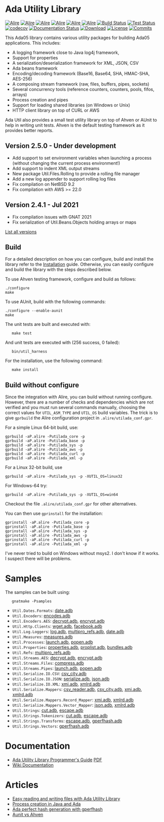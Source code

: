 # Ada Utility Library

[![Alire](https://img.shields.io/endpoint?url=https://alire.ada.dev/badges/utilada.json)](https://alire.ada.dev/crates/utilada)
[![Alire](https://img.shields.io/endpoint?url=https://alire.ada.dev/badges/utilada_lzma.json)](https://alire.ada.dev/crates/utilada_lzma)
[![Alire](https://img.shields.io/endpoint?url=https://alire.ada.dev/badges/utilada_curl.json)](https://alire.ada.dev/crates/utilada_curl)
[![Alire](https://img.shields.io/endpoint?url=https://alire.ada.dev/badges/utilada_unit.json)](https://alire.ada.dev/crates/utilada_unit)
[![Alire](https://img.shields.io/endpoint?url=https://alire.ada.dev/badges/utilada_xml.json)](https://alire.ada.dev/crates/utilada_xml)
[![Alire](https://img.shields.io/endpoint?url=https://alire.ada.dev/badges/utilada_aws.json)](https://alire.ada.dev/crates/utilada_aws)
[![Build Status](https://img.shields.io/jenkins/s/https/jenkins.vacs.fr/Bionic-Ada-Util.svg)](https://jenkins.vacs.fr/job/Bionic-Ada-Util/)
[![Test Status](https://img.shields.io/jenkins/t/https/jenkins.vacs.fr/Bionic-Ada-Util.svg)](https://jenkins.vacs.fr/job/Bionic-Ada-Util/)
[![codecov](https://codecov.io/gh/stcarrez/ada-util/branch/master/graph/badge.svg)](https://codecov.io/gh/stcarrez/ada-util)
[![Documentation Status](https://readthedocs.org/projects/ada-util/badge/?version=latest)](https://ada-util.readthedocs.io/en/latest/?badge=latest)
[![Download](https://img.shields.io/badge/download-2.4.1-brightgreen.svg)](http://download.vacs.fr/ada-util/ada-util-2.4.1.tar.gz)
[![License](https://img.shields.io/badge/license-APACHE2-blue.svg)](LICENSE)
[![Commits](https://img.shields.io/github/commits-since/stcarrez/ada-util/2.4.1.svg)](Commits)


This Ada05 library contains various utility packages for building
Ada05 applications.  This includes:

* A logging framework close to Java log4j framework,
* Support for properties
* A serialization/deserialization framework for XML, JSON, CSV
* Ada beans framework
* Encoding/decoding framework (Base16, Base64, SHA, HMAC-SHA, AES-256)
* A composing stream framework (raw, files, buffers, pipes, sockets)
* Several concurrency tools (reference counters, counters, pools, fifos, arrays)
* Process creation and pipes
* Support for loading shared libraries (on Windows or Unix)
* HTTP client library on top of CURL or AWS

Ada Util also provides a small test utility library on top of
Ahven or AUnit to help in writing unit tests.  Ahven is the default testing
framework as it provides better reports.

## Version 2.5.0  - Under development
  - Add support to set environment variables when launching a process (without changing the current process environment!)
  - Add support to indent XML output streams
  - New package Util.Files.Rolling to provide a rolling file manager
  - Add a new log appender to support rolling log files
  - Fix compilation on NetBSD 9.2
  - Fix compilation with AWS >= 22.0

## Version 2.4.1  - Jul 2021
  - Fix compilation issues with GNAT 2021
  - Fix serialization of Util.Beans.Objects holding arrays or maps

[List all versions](https://github.com/stcarrez/ada-util/blob/master/NEWS.md)

## Build

For a detailed description on how you can configure, build and install the library
refer to the [Installation](https://ada-util.readthedocs.io/en/latest/Installation/) guide.
Otherwise, you can easily configure and build the library with the steps described below.

To use Ahven testing framework, configure and build as follows:

```
./configure
make
```

To use AUnit, build with the following commands:
```
./configure --enable-aunit
make
```
   
The unit tests are built and executed with:
```
   make test
```

And unit tests are executed with (256 success, 0 failed):
```
   bin/util_harness
```
For the installation, use the following command:
```
   make install
```

## Build without configure

Since the integration with Alire, you can build without running configure.
However, there are a number of checks and dependencies which are not verified
and you must run several commands manually, choosing the correct values for
`UTIL_ASM_TYPE` and `UTIL_OS` build variables.  The trick is to give `gprbuild`
the Alire configuration project in `.alire/utilada_conf.gpr`.

For a simple Linux 64-bit build, use:

```
gprbuild -aP.alire -Putilada_core -p
gprbuild -aP.alire -Putilada_base -p
gprbuild -aP.alire -Putilada_sys -p
gprbuild -aP.alire -Putilada_aws -p
gprbuild -aP.alire -Putilada_curl -p
gprbuild -aP.alire -Putilada_xml -p
```

For a Linux 32-bit build, use
```
gprbuild -aP.alire -Putilada_sys -p -XUTIL_OS=linux32
```

For Windows-64 try:
```
gprbuild -aP.alire -Putilada_sys -p -XUTIL_OS=win64
```

Checkout the file `.alire/utilada_conf.gpr` for other alternatives.

You can then use `gprinstall` for the installation:

```
gprinstall -aP.alire -Putilada_core -p
gprinstall -aP.alire -Putilada_base -p
gprinstall -aP.alire -Putilada_sys -p
gprinstall -aP.alire -Putilada_aws -p
gprinstall -aP.alire -Putilada_curl -p
gprinstall -aP.alire -Putilada_xml -p
```

I've never tried to build on Windows without msys2.
I don't know if it works. I suspect there will be problems.

# Samples

The samples can be built using:
```
   gnatmake -Psamples
```   

* `Util.Dates.Formats`: [date.adb](https://github.com/stcarrez/ada-util/tree/master/samples/date.adb)
* `Util.Encoders`: [encodes.adb](https://github.com/stcarrez/ada-util/tree/master/samples/encodes.adb)
* `Util.Encoders.AES`: [decrypt.adb](https://github.com/stcarrez/ada-util/tree/master/samples/decrypt.adb), [encrypt.adb](https://github.com/stcarrez/ada-util/tree/master/samples/encrypt.adb)
* `Util.Http.Clients`: [wget.adb](https://github.com/stcarrez/ada-util/tree/master/samples/wget.adb), [facebook.adb](https://github.com/stcarrez/ada-util/tree/master/samples/facebook.adb)
* `Util.Log.Loggers`: [log.adb](https://github.com/stcarrez/ada-util/tree/master/samples/log.adb), [multipro_refs.adb](https://github.com/stcarrez/ada-util/tree/master/samples/multipro_refs.adb), [date.adb](https://github.com/stcarrez/ada-util/tree/master/samples/date.adb)
* `Util.Measures`: [measures.adb](https://github.com/stcarrez/ada-util/tree/master/samples/measures.adb)
* `Util.Processes`: [launch.adb](https://github.com/stcarrez/ada-util/tree/master/samples/launch.adb), [popen.adb](https://github.com/stcarrez/ada-util/tree/master/samples/popen.adb)
* `Util.Properties`: [properties.adb](https://github.com/stcarrez/ada-util/tree/master/samples/properties.adb), [proplist.adb](https://github.com/stcarrez/ada-util/tree/master/samples/proplist.adb), [bundles.adb](https://github.com/stcarrez/ada-util/tree/master/samples/bundles.adb)
* `Util.Refs`: [multipro_refs.adb](https://github.com/stcarrez/ada-util/tree/master/samples/multipro_refs.adb)
* `Util.Streams.AES`: [decrypt.adb](https://github.com/stcarrez/ada-util/tree/master/samples/decrypt.adb), [encrypt.adb](https://github.com/stcarrez/ada-util/tree/master/samples/encrypt.adb)
* `Util.Streams.Files`: [compress.adb](https://github.com/stcarrez/ada-util/tree/master/samples/compress.adb)
* `Util.Streams.Pipes`: [launch.adb](https://github.com/stcarrez/ada-util/tree/master/samples/launch.adb), [popen.adb](https://github.com/stcarrez/ada-util/tree/master/samples/popen.adb)
* `Util.Serialize.IO.CSV`: [csv_city.adb](https://github.com/stcarrez/ada-util/tree/master/samples/csv_city.adb)
* `Util.Serialize.IO.JSON`: [serialize.adb](https://github.com/stcarrez/ada-util/tree/master/samples/serialize.adb), [json.adb](https://github.com/stcarrez/ada-util/tree/master/samples/json.adb)
* `Util.Serialize.IO.XML`: [xmi.adb](https://github.com/stcarrez/ada-util/tree/master/samples/xmi.adb), [xmlrd.adb](https://github.com/stcarrez/ada-util/tree/master/samples/xmlrd.adb)
* `Util.Serialize.Mappers`: [csv_reader.adb](https://github.com/stcarrez/ada-util/tree/master/samples/csv_reader.adb), [csv_city.adb](https://github.com/stcarrez/ada-util/tree/master/samples/csv_city.adb), [xmi.adb](https://github.com/stcarrez/ada-util/tree/master/samples/xmi.adb), [xmlrd.adb](https://github.com/stcarrez/ada-util/tree/master/samples/xmlrd.adb)
* `Util.Serialize.Mappers.Record_Mapper`: [xmi.adb](https://github.com/stcarrez/ada-util/tree/master/samples/xmi.adb), [xmlrd.adb](https://github.com/stcarrez/ada-util/tree/master/samples/xmlrd.adb)
* `Util.Serialize.Mappers.Vector_Mapper`: [json.adb](https://github.com/stcarrez/ada-util/tree/master/samples/json.adb), [xmlrd.adb](https://github.com/stcarrez/ada-util/tree/master/samples/xmlrd.adb)
* `Util.Strings`: [cut.adb](https://github.com/stcarrez/ada-util/tree/master/samples/cut.adb), [escape.adb](https://github.com/stcarrez/ada-util/tree/master/samples/escape.adb)
* `Util.Strings.Tokenizers`: [cut.adb](https://github.com/stcarrez/ada-util/tree/master/samples/cut.adb), [escape.adb](https://github.com/stcarrez/ada-util/tree/master/samples/escape.adb)
* `Util.Strings.Transforms`: [escape.adb](https://github.com/stcarrez/ada-util/tree/master/samples/escape.adb), [gperfhash.adb](https://github.com/stcarrez/ada-util/tree/master/samples/gperfhash.adb)
* `Util.Strings.Vectors`: [gperfhash.adb](https://github.com/stcarrez/ada-util/tree/master/samples/gperfhash.adb)

# Documentation

* [Ada Utility Library Programmer's Guide](https://ada-util.readthedocs.io/en/latest/) [PDF](https://github.com/stcarrez/ada-util/blob/master/docs/utilada-book.pdf)
* [Wiki Documentation](https://github.com/stcarrez/ada-util/wiki)

# Articles

* [Easy reading and writing files with Ada Utility Library](https://blog.vacs.fr/vacs/blogs/post.html?post=2020/08/09/Easy-reading-and-writing-files-with-Ada-Utility-Library)
* [Process creation in Java and Ada](https://blog.vacs.fr/vacs/blogs/post.html?post=2012/03/16/Process-creation-in-Java-and-Ada)
* [Ada perfect hash generation with gperfhash](https://blog.vacs.fr/vacs/blogs/post.html?post=2012/01/16/Ada-perfect-hash-generation)
* [Aunit vs Ahven](https://blog.vacs.fr/vacs/blogs/post.html?post=2011/11/27/Aunit-vs-Ahven)
